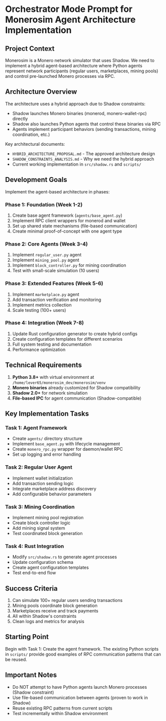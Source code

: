 # Orchestrator Mode Prompt for Monerosim Agent Architecture Implementation

## Project Context

Monerosim is a Monero network simulator that uses Shadow. We need to implement a hybrid agent-based architecture where Python agents represent network participants (regular users, marketplaces, mining pools) and control pre-launched Monero processes via RPC.

## Architecture Overview

The architecture uses a hybrid approach due to Shadow constraints:
- Shadow launches Monero binaries (monerod, monero-wallet-rpc) directly
- Shadow also launches Python agents that control these binaries via RPC
- Agents implement participant behaviors (sending transactions, mining coordination, etc.)

Key architectural documents:
- `HYBRID_ARCHITECTURE_PROPOSAL.md` - The approved architecture design
- `SHADOW_CONSTRAINTS_ANALYSIS.md` - Why we need the hybrid approach
- Current working implementation in `src/shadow.rs` and `scripts/`

## Development Goals

Implement the agent-based architecture in phases:

### Phase 1: Foundation (Week 1-2)
1. Create base agent framework (`agents/base_agent.py`)
2. Implement RPC client wrappers for monerod and wallet
3. Set up shared state mechanisms (file-based communication)
4. Create minimal proof-of-concept with one agent type

### Phase 2: Core Agents (Week 3-4)
1. Implement `regular_user.py` agent
2. Implement `mining_pool.py` agent
3. Implement `block_controller.py` for mining coordination
4. Test with small-scale simulation (10 users)

### Phase 3: Extended Features (Week 5-6)
1. Implement `marketplace.py` agent
2. Add transaction verification and monitoring
3. Implement metrics collection
4. Scale testing (100+ users)

### Phase 4: Integration (Week 7-8)
1. Update Rust configuration generator to create hybrid configs
2. Create configuration templates for different scenarios
3. Full system testing and documentation
4. Performance optimization

## Technical Requirements

1. **Python 3.8+** with virtual environment at `/home/lever65/monerosim_dev/monerosim/venv`
2. **Monero binaries** already customized for Shadow compatibility
3. **Shadow 2.0+** for network simulation
4. **File-based IPC** for agent communication (Shadow-compatible)

## Key Implementation Tasks

### Task 1: Agent Framework
- Create `agents/` directory structure
- Implement `base_agent.py` with lifecycle management
- Create `monero_rpc.py` wrapper for daemon/wallet RPC
- Set up logging and error handling

### Task 2: Regular User Agent
- Implement wallet initialization
- Add transaction sending logic
- Integrate marketplace address discovery
- Add configurable behavior parameters

### Task 3: Mining Coordination
- Implement mining pool registration
- Create block controller logic
- Add mining signal system
- Test coordinated block generation

### Task 4: Rust Integration
- Modify `src/shadow.rs` to generate agent processes
- Update configuration schema
- Create agent configuration templates
- Test end-to-end flow

## Success Criteria

1. Can simulate 100+ regular users sending transactions
2. Mining pools coordinate block generation
3. Marketplaces receive and track payments
4. All within Shadow's constraints
5. Clean logs and metrics for analysis

## Starting Point

Begin with Task 1: Create the agent framework. The existing Python scripts in `scripts/` provide good examples of RPC communication patterns that can be reused.

## Important Notes

- Do NOT attempt to have Python agents launch Monero processes (Shadow constraint)
- Use file-based communication between agents (proven to work in Shadow)
- Reuse existing RPC patterns from current scripts
- Test incrementally within Shadow environment